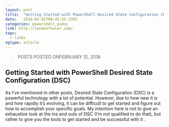 ```yaml
---
layout: post 
title:  "Getting Started with PowerShell Desired State Configuration (DSC)" 
date:   2018-03-02T08:45:55.330Z 
categories: powershell psdsc
link: http://landonfowler.com/ 
tags:
  - links
ogtype: article 
---
```


> POSTS
POSTED ONFEBRUARY 12, 2018
## Getting Started with PowerShell Desired State Configuration (DSC)

As I’ve mentioned in other posts, Desired State Configuration (DSC) is a powerful technology with a lot of potential. However, due to how new it is and how rapidly it’s evolving, it can be difficult to get started and figure out how to accomplish your specific goals. My intention here is not to give an exhaustive look at the ins and outs of DSC (I’m not qualified to do that), but rather to give you the tools to get started and be successful with it .
